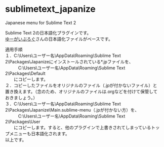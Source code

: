 sublimetext_japanize
====================

Japanese menu for Sublime Text 2  

Sublime Text 2の日本語化プラグインです。  
[ゆーがいぶろぐ](http://blog.huwy.org/article/292827228.html)さんの日本語化ファイルがベースです。  
  
適用手順  
１．C:\Users\ユーザー名\AppData\Roaming\Sublime Text 2\Packages\Japanizeにインストールされている*.jpファイルを、  
 　　　C:\Users\ユーザー名\AppData\Roaming\Sublime Text 2\Packages\Default  
　　にコピーします。  
２．コピーしたファイルをオリジナルのファイル（.jpが付かないファイル）と置き換えます。（念のため、オリジナルのファイルは.orgなどを付けて保管しておきましょう。）  
３．C:\Users\ユーザー名\AppData\Roaming\Sublime Text 2\Packages\Japanize\Main.sublime-menu（.jpが付かない方）を、  
 　　　C:\Users\ユーザー名\AppData\Roaming\Sublime Text 2\Packages\User  
　　にコピーします。すると、他のプラグインで上書きされてしまっているトップメニューも日本語化されます。  
以上です。  
